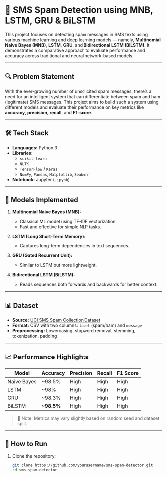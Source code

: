 # 📩 SMS Spam Detection using MNB, LSTM, GRU & BiLSTM

This project focuses on detecting spam messages in SMS texts using various machine learning and deep learning models — namely, **Multinomial Naive Bayes (MNB)**, **LSTM**, **GRU**, and **Bidirectional LSTM (BiLSTM)**. It demonstrates a comparative approach to evaluate performance and accuracy across traditional and neural network-based models.

---

## 🔍 Problem Statement

With the ever-growing number of unsolicited spam messages, there’s a need for an intelligent system that can differentiate between spam and ham (legitimate) SMS messages. This project aims to build such a system using different models and evaluate their performance on key metrics like **accuracy**, **precision**, **recall**, and **F1-score**.

---

## 🛠️ Tech Stack

- **Languages:** Python 3  
- **Libraries:** 
  - `scikit-learn`
  - `NLTK`
  - `TensorFlow` / `Keras`
  - `NumPy`, `Pandas`, `Matplotlib`, `Seaborn`
- **Notebook:** Jupyter (`.ipynb`)

---

## 🧠 Models Implemented

1. **Multinomial Naive Bayes (MNB):**
   - Classical ML model using TF-IDF vectorization.
   - Fast and effective for simple NLP tasks.

2. **LSTM (Long Short-Term Memory):**
   - Captures long-term dependencies in text sequences.

3. **GRU (Gated Recurrent Unit):**
   - Similar to LSTM but more lightweight.

4. **Bidirectional LSTM (BiLSTM):**
   - Reads sequences both forwards and backwards for better context.

---

## 📊 Dataset

- **Source:** [UCI SMS Spam Collection Dataset](https://www.kaggle.com/datasets/uciml/sms-spam-collection-dataset)
- **Format:** CSV with two columns: `label` (spam/ham) and `message`
- **Preprocessing:** Lowercasing, stopword removal, stemming, tokenization, padding

---

## 📈 Performance Highlights

| Model         | Accuracy | Precision | Recall | F1 Score |
|---------------|----------|-----------|--------|----------|
| Naive Bayes   | ~98.5%   | High      | High   | High     |
| LSTM          | ~98%     | High      | High   | High     |
| GRU           | ~98.3%   | High      | High   | High     |
| BiLSTM        | **~98.5%** | High     | High   | High     |

> 🔧 Note: Metrics may vary slightly based on random seed and dataset split.

---

## 🚀 How to Run

1. Clone the repository:
   ```bash
   git clone https://github.com/yourusername/sms-spam-detector.git
   cd sms-spam-detector
